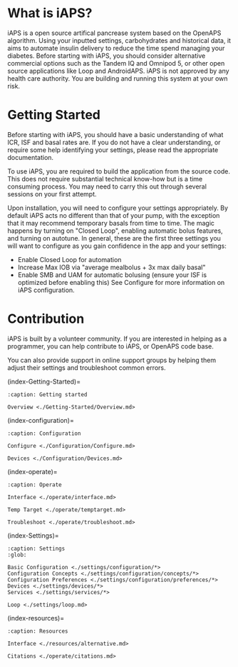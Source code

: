 # What is iAPS?
iAPS is a open source artifical pancrease system based on the OpenAPS algorithm. Using your inputted settings, carbohydrates and historical data, it aims to automate insulin delivery to reduce the time spend managing your diabetes. Before starting with iAPS, you should consider alternative commercial options such as the Tandem IQ and Omnipod 5, or other open source applications like Loop and AndroidAPS. iAPS is not approved by any health care authority. You are building and running this system at your own risk.

# Getting Started
Before starting with iAPS, you should have a basic understanding of what ICR, ISF and basal rates are. If you do not have a clear understanding, or require some help identifying your settings, please read the appropriate documentation.

To use iAPS, you are required to build the application from the source code. This does not require substantial technical know-how but is a time consuming process. You may need to carry this out through several sessions on your first attempt.

Upon installation, you will need to configure your settings appropriately. By default iAPS acts no different than that of your pump, with the exception that it may recommend temporary basals from time to time. The magic happens by turning on "Closed Loop", enabling automatic bolus features, and turning on autotune. In general, these are the first three settings you will want to configure as you gain confidence in the app and your settings:

- Enable Closed Loop for automation
- Increase Max IOB via "average mealbolus + 3x max daily basal"
- Enable SMB and UAM for automatic bolusing (ensure your ISF is optimized before enabling this)
See Configure for more information on iAPS configuration.

# Contribution
iAPS is built by a volunteer community. If you are interested in helping as a programmer, you can help contribute to iAPS, or OpenAPS code base.

You can also provide support in online support groups by helping them adjust their settings and troubleshoot common errors.

(index-Getting-Started)=

```{toctree}
:caption: Getting started

Overview <./Getting-Started/Overview.md>

```

(index-configuration)=

```{toctree}
:caption: Configuration

Configure <./Configuration/Configure.md>

Devices <./Configuration/Devices.md>

```

(index-operate)=

```{toctree}
:caption: Operate

Interface <./operate/interface.md>

Temp Target <./operate/temptarget.md>

Troubleshoot <./operate/troubleshoot.md>

```

(index-Settings)=

```{toctree}
:caption: Settings
:glob:

Basic Configuration <./settings/configuration/*>
Configuration Concepts <./settings/configuration/concepts/*>
Configuration Preferences <./settings/configuration/preferences/*>
Devices <./settings/devices/*>
Services <./settings/services/*>

Loop <./settings/loop.md>

```

(index-resources)=

```{toctree}
:caption: Resources

Interface <./resources/alternative.md>

Citations <./operate/citations.md>

```
